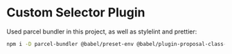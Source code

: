 # Custom Selector Plugin

Used parcel bundler in this project, as well as stylelint and prettier:

```bash
npm i -D parcel-bundler @babel/preset-env @babel/plugin-proposal-class-properties stylelint-order stylelint-scss stylelint-config-airbnb stylelint-config-rational-order stylelint-prettier
```
